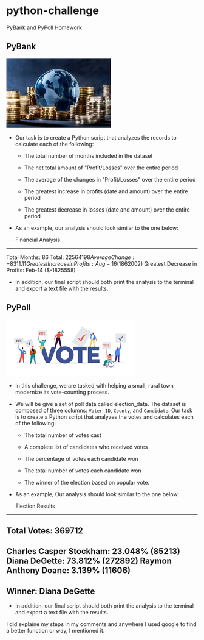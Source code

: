 # python-challenge
PyBank and PyPoll Homework


## PyBank

![Revenue](Image/BANK.jpg)

* Our task is to create a Python script that analyzes the records to calculate each of the following:

  * The total number of months included in the dataset

  * The net total amount of "Profit/Losses" over the entire period

  * The average of the changes in "Profit/Losses" over the entire period

  * The greatest increase in profits (date and amount) over the entire period

  * The greatest decrease in losses (date and amount) over the entire period

* As an example, our analysis should look similar to the one below:

  
  Financial Analysis
 ----------------------------
 Total Months: 86
 Total: $22564198
 Average Change: -8311.11
 Greatest Increase in Profits: Aug-16 ($1862002)
 Greatest Decrease in Profits: Feb-14 ($-1825558)
  
  
* In addition, our final script should both print the analysis to the terminal and export a text file with the results.

## PyPoll

![Voting](Image/POLL.png)

* In this challenge, we are tasked with helping a small, rural town modernize its vote-counting process. 

* We will be give a set of poll data called election_data. The dataset is composed of three columns: `Voter ID`, `County`, and `Candidate`. Our task is to create a Python script that analyzes the votes and calculates each of the following:

  * The total number of votes cast

  * A complete list of candidates who received votes

  * The percentage of votes each candidate won

  * The total number of votes each candidate won

  * The winner of the election based on popular vote.

* As an example, Our analysis should look similar to the one below:

  Election Results
 ----------------------------
 Total Votes: 369712
 ----------------------------
 Charles Casper Stockham: 23.048% (85213)
 Diana DeGette: 73.812% (272892)
 Raymon Anthony Doane: 3.139% (11606)
 ----------------------------
 Winner: Diana DeGette
 ----------------------------
  
  * In addition, our final script should both print the analysis to the terminal and export a text file with the results.

I did explaine my steps in my comments and anywhere I used google to find a better function or way, I mentioned it.


